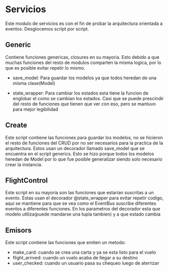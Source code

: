 # Servicios

Este modulo de servicios es con el fin de probar la arquitectura orientada a eventos. Desglocemos script por script.

## Generic
Contiene funciones genericas, closures en su mayoria. Esto debido a que muchas funciones del resto de modulos comparten la misma logica, por lo que es posible evitar repetir lo mismo.
- save_model: Para guardar los modelos ya que todos heredan de una misma clase(Model)

- state_wrapper: Para cambiar los estados esta tiene la funcion de englobar el como se cambian los estados. Casi que se puede prescindir del resto de funciones que tienen que ver con eso, pero se mantuvo para mejor legibilidad

## Create

Este script contiene las funciones para guardar los modelos, no se hicieron el resto de funciones del CRUD por no ser necesarios para la practica de la arquitectura. Estos usan un decorador llamado save_model que se encuentra en el script generics. Esto se hizo porque todos los modelos heredan de Model por lo que fue posible generalizar siendo solo necesario crear la instancia.

## FlightControl
Este script en su mayoria son las funciones que estarian suscritas a un evento. Estas usan el decorador @state_wrapper para evitar repetir codigo, aqui se mantiene para que se vea como el EventBus suscribe diferentes eventos a diferentes funciones. En los parametros del decorador esta que modelo utiliza(puede mandarse una tupla tambien) y a que estado cambia

## Emisors
Este script contiene las funciones que emiten un metodo:
- make_card: cuando se crea una carta y ya se esta listo para el vuelo
- flight_arrived: cuando un vuelo acaba de llegar a su destino
- user_checked: cuando un usuario pasa su chequeo luego de aterrizar